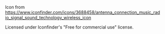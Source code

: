Icon from https://www.iconfinder.com/icons/3688458/antenna_connection_music_radio_signal_sound_technology_wireless_icon

Licensed under Iconfinder's "Free for commercial use" license.

